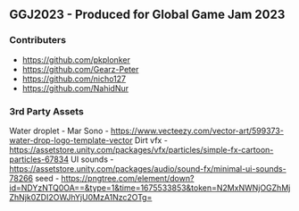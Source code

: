 ## GGJ2023 -  Produced for Global Game Jam 2023

### Contributers

- https://github.com/pkplonker
- https://github.com/Gearz-Peter
- https://github.com/nicho127
- https://github.com/NahidNur

### 3rd Party Assets

Water droplet - Mar Sono - https://www.vecteezy.com/vector-art/599373-water-drop-logo-template-vector
Dirt vfx - https://assetstore.unity.com/packages/vfx/particles/simple-fx-cartoon-particles-67834
UI sounds - https://assetstore.unity.com/packages/audio/sound-fx/minimal-ui-sounds-78266
seed - https://pngtree.com/element/down?id=NDYzNTQ0OA==&type=1&time=1675533853&token=N2MxNWNjOGZhMjZhNjk0ZDI2OWJhYjU0MzA1Nzc2OTg=
